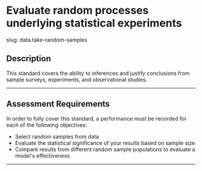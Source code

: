 # Evaluate random processes underlying statistical experiments

slug: data.take-random-samples

## Description
This standard covers the ability to inferences and justify conclusions from sample surveys, experiments, and observational studies.

---
## Assessment Requirements
In order to fully cover this standard, a performance must be recorded for each of the following objectives:


- Select random samples from data
- Evaluate the statistical significance of your results based on sample size
- Compare results from different random sample populations to evaluate a model's effectiveness

---
